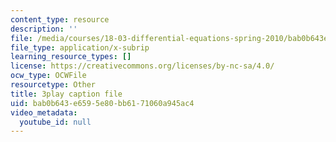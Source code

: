 ```yaml
---
content_type: resource
description: ''
file: /media/courses/18-03-differential-equations-spring-2010/bab0b643e6595e80bb6171060a945ac4_YQ7HEE8-OfA.vtt
file_type: application/x-subrip
learning_resource_types: []
license: https://creativecommons.org/licenses/by-nc-sa/4.0/
ocw_type: OCWFile
resourcetype: Other
title: 3play caption file
uid: bab0b643-e659-5e80-bb61-71060a945ac4
video_metadata:
  youtube_id: null
---
```

